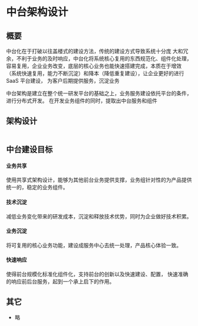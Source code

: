 # 中台架构设计

## 概要

中台化在于打破以往盖楼式的建设方法，传统的建设方式导致系统十分庞
大和冗余，不利于业务的及时响应，中台化将系统核心复用的东西规范化、组件化处理，
容易复用，企业业务改变，底层的核心业务也能快速搭建完成，本质在于增效
（系统快速复用，能力不断沉淀）和降本（降低重复建设），让企业更好的进行 SaaS 平台建设，
为客户后期提供服务，沉淀业务

中台架构是建立在整个统一研发平台的基础之上，业务服务建设依托平台的条件，进行分布式开发。
在开发业务组件的同时，提取出中台服务和组件

## 架构设计

<img :src="$withBase('/framework/01_zhongtai.png')">

## 中台建设目标

#### 业务共享

使用共享式架构设计，能够为其他前台业务提供支撑，业务组针对性的为产品提供统一的，稳定的业务组件。

#### 技术沉淀

减低业务变化带来的研发成本，沉淀和释放技术优势，同时为企业做好技术积累。

#### 业务沉淀

将可复用的核心业务功能，建设成服务中心去统一处理，产品核心体验一致。

#### 快速响应

使得前台规模化标准化组件化，支持前台的创新以及快速建设、配置，
快速准确的响应前后台服务，起到一个承上启下的作用。

## 其它

- 略
